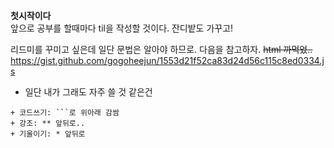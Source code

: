**첫시작이다**  
앞으로 공부를 할때마다 til을 작성할 것이다. 잔디밭도 가꾸고!

리드미를 꾸미고 싶은데 일단 문법은 알아야 하므로. 다음을 참고하자.  ~~html 까먹었..~~ 
<https://gist.github.com/gogoheejun/1553d21f52ca83d24d56c115c8ed0334.js>
* 일단 내가 그래도 자주 쓸 것 같은건
```
+ 코드쓰기: ```로 위아래 감쌈
+ 강조: ** 앞뒤로..
+ 기울이기: * 앞뒤로
```
